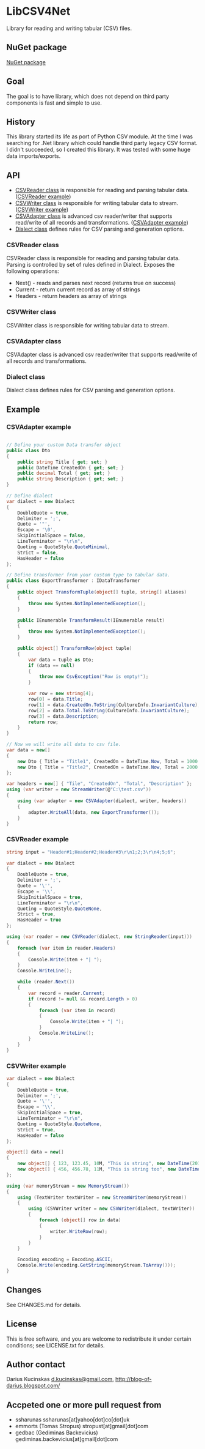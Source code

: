 # LibCSV4Net #

Library for reading and writing tabular (CSV) files.

## NuGet package ##

[NuGet package](http://nuget.org/packages/LibCSV4Net/)

## Goal ##

The goal is to have library, which does not depend on third party components is fast and simple to use.

## History ##

This library started its life as port of Python CSV module. At the time I was searching for .Net library which could handle third party legacy CSV format. I didn't succeeded, so I created this library. It was tested with some huge data imports/exports.

## API ##

 * [CSVReader class](#csvreader-class) is responsible for reading and parsing tabular data. ([CSVReader example](#csvreader-example))
 * [CSVWriter class](#csvwriter-class) is responsible for writing tabular data to stream. ([CSVWriter example](#csvwriter-example))
 * [CSVAdapter class](#csvadapter-class) is advanced csv reader/writer that supports read/write of all records and transformations. ([CSVAdapter example](#csvadapter-example))
 * [Dialect class](#dialect-class) defines rules for CSV parsing and generation options.

### CSVReader class ###

CSVReader class is responsible for reading and parsing tabular data. Parsing is controlled by set of rules defined in Dialect. Exposes the following operations:

  * Next() - reads and parses next record (returns true on success)
  * Current - return current record as array of strings
  * Headers - return headers as array of strings

### CSVWriter class ###

CSVWriter class is responsible for writing tabular data to stream.

### CSVAdapter class ###

CSVAdapter class is advanced csv reader/writer that supports read/write of all records and transformations.

### Dialect class ###

Dialect class defines rules for CSV parsing and generation options.

## Example ##

### CSVAdapter example ###

```c#

// Define your custom Data transfer object
public class Dto
{
	public string Title { get; set; }
	public DateTime CreatedOn { get; set; }
	public decimal Total { get; set; }
	public string Description { get; set; }
}

// Define dialect
var dialect = new Dialect
{
	DoubleQuote = true,
	Delimiter = ';',
	Quote = '"',
	Escape = '\0',
	SkipInitialSpace = false,
	LineTerminator = "\r\n",
	Quoting = QuoteStyle.QuoteMinimal,
	Strict = false,
	HasHeader = false
};

// Define transformer from your custom type to tabular data.
public class ExportTransformer : IDataTransformer
{
	public object TransformTuple(object[] tuple, string[] aliases)
	{
		throw new System.NotImplementedException();
	}

	public IEnumerable TransformResult(IEnumerable result)
	{
		throw new System.NotImplementedException();
	}

	public object[] TransformRow(object tuple)
	{
		var data = tuple as Dto;
		if (data == null)
		{
			throw new CsvException("Row is empty!");
		}

		var row = new string[4];
		row[0] = data.Title;
		row[1] = data.CreatedOn.ToString(CultureInfo.InvariantCulture);
		row[2] = data.Total.ToString(CultureInfo.InvariantCulture);
		row[3] = data.Description;
		return row;
	}
}

// Now we will write all data to csv file.
var data = new[]
{
	new Dto { Title = "Title1", CreatedOn = DateTime.Now, Total = 1000.00M, Description = "Description1" },
	new Dto { Title = "Title2", CreatedOn = DateTime.Now, Total = 2000.00M, Description = "Description2" },
};

var headers = new[] { "Tile", "CreatedOn", "Total", "Description" };
using (var writer = new StreamWriter(@"C:\test.csv"))
{
	using (var adapter = new CSVAdapter(dialect, writer, headers))
	{
		adapter.WriteAll(data, new ExportTransformer());
	}
}
```
### CSVReader example ###

```c#
string input = "Header#1;Header#2;Header#3\r\n1;2;3\r\n4;5;6";

var dialect = new Dialect
{
	DoubleQuote = true,
	Delimiter = ';',
	Quote = '\'',
	Escape = '\\',
	SkipInitialSpace = true,
	LineTerminator = "\r\n",
	Quoting = QuoteStyle.QuoteNone,
	Strict = true,
	HasHeader = true
};

using (var reader = new CSVReader(dialect, new StringReader(input)))
{
	foreach (var item in reader.Headers)
	{
		Console.Write(item + "| ");
	}
	Console.WriteLine();

	while (reader.Next())
	{
		var record = reader.Current;
		if (record != null && record.Length > 0)
		{
			foreach (var item in record)
			{
				Console.Write(item + "| ");
			}
			Console.WriteLine();
		}
	}
}
```
### CSVWriter example ###

```c#
var dialect = new Dialect
{
	DoubleQuote = true,
	Delimiter = ';',
	Quote = '\'',
	Escape = '\\',
	SkipInitialSpace = true,
	LineTerminator = "\r\n",
	Quoting = QuoteStyle.QuoteNone,
	Strict = true,
	HasHeader = false
};

object[] data = new[]
{
	new object[] { 123, 123.45, 10M, "This is string", new DateTime(2010, 9, 3, 0, 0, 0), null },
	new object[] { 456, 456.78, 11M, "This is string too", new DateTime(2012, 04, 04, 0, 0, 0), null }
};

using (var memoryStream = new MemoryStream())
{
	using (TextWriter textWriter = new StreamWriter(memoryStream))
	{
		using (CSVWriter writer = new CSVWriter(dialect, textWriter))
		{
			foreach (object[] row in data)
			{
				writer.WriteRow(row);
			}
		}
	}

	Encoding encoding = Encoding.ASCII;
	Console.Write(encoding.GetString(memoryStream.ToArray()));
}
```

## Changes ##

See CHANGES.md for details.

## License ##

This is free software, and you are welcome to redistribute it under certain conditions; see LICENSE.txt for details.

## Author contact ##

Darius Kucinskas d.kucinskas@gmail.com, http://blog-of-darius.blogspot.com/

## Accpeted one or more pull request from ##

  * ssharunas ssharunas[at]yahoo[dot]co[dot]uk
  * emmorts (Tomas Stropus) stropust[at]gmail[dot]com
  * gedbac (Gediminas Backevicius) gediminas.backevicius[at]gmail[dot]com